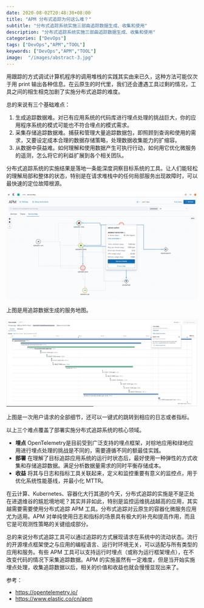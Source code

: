 ```yaml
---
date: 2020-08-02T20:48:30+08:00
title: "APM 分布式追踪为何这么难？"
subtitle: "分布式追踪系统实施三部曲追踪数据生成、收集和使用"
description: "分布式追踪系统实施三部曲追踪数据生成、收集和使用"
categories: ["DevOps"]
tags: ["DevOps","APM","TOOL"]
keywords: ["DevOps","APM","TOOL"]
image:  "/images/abstract-3.jpg"
---
```


用跟踪的方式调试计算机程序的调用堆栈的实践其实由来已久，这种方法可能仅次于用 print 输出各种信息。在云原生的时代里，我们还会遭遇工具过剩的情况，工具之间的相生相克加剧了实施分布式追踪的难度。

总的来说有三个基础难点：
1. 生成追踪数据难。对已有应用系统的代码库进行埋点处理的挑战巨大，你的应用程序系统的模式可能也不符合埋点的模式需求。
2. 采集存储追踪数据难。捕获和管理大量追踪数据包，即照顾到查询和使用的需求，又要设定成本合理的数据存储策略，处理数据收集能力的扩缩容。
3. 从数据中获益难。如何理解和使用数据产生可执行行动，如何用它优化微服务的遥测，怎么将它的利益扩展到各个相关团队。

分布式追踪系统的实施结果是落地一条能深度洞察目标系统的工具。让人们能轻松的理解局部和整体的状态，特别是在请求堆栈中的任何局部服务出现故障时，可以最快速的定位故障根源。

![](/images/screenshot-apm-service-map.png)

上图是用追踪数据生成的服务地图。


![](/images/blog-k8s-o11y-apm-trace-correlation.jpg)

上图是一次用户请求的全部细节，还可以一键式的跳转到相应的日志或者指标。

以上三个难点覆盖了部署实施分布式追踪系统的核心领域。
* **埋点** OpenTelemetry是目前受到广泛支持的埋点框架，对棕地应用和绿地应用进行埋点处理的挑战是不同的，需要遵循不同的额最佳实践。
* **部署** 在理解了目标追踪应用系统的运行时状态后，最好使用一种弹性的方式收集和存储追踪数据。满足分析数据量需求的同时平衡存储成本。
* **收益** 将其与日志和指标工具关联起来，定义和监控重要有意义的监控点，用于优化系统性能基线，并最小化 MTTR。

在云计算、Kubernetes、容器化大行其道的今天，分布式追踪的实施是不是正处在进退维谷的尴尬境地呢？其实并非如此，特别是监控运维挑战越高的应用，其实越需要需要使用分布式追踪 APM 工具。分布式追踪对云原生的容器化微服务应用尤为适用。APM 对单纯使用日志和指标的场景具有极大的补充和提高作用，而且它是可观测性策略的关键组成部分。

总的来说分布式追踪工具可以通过追踪的方式展现请求在系统中的流动状态。流行的开源埋点框架使之与应用的编程语言、运行时环境无关，可以适配与所有类型的应用和服务。有些 APM 工具可以支持运行时埋点（或称为运行框架埋点），在不改变代码的情况下采集追踪数据。APM 的实施虽然有一定难度，但是当开始实施埋点处理，收集追踪数据以后，相关的价值和收益也就会慢慢显现出来了。

参考：
* https://opentelemetry.io/
* https://www.elastic.co/cn/apm



